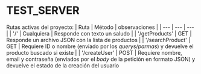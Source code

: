 # TEST_SERVER
Rutas activas del proyecto:
| Ruta | Método | observaciones |
| ---  | --- | --- |
| '/' | Cualquiera | Responde con texto un saludo | 
| '/getProducts' | GET | Responde un archivo JSON con
la lista de productos |
| '/searchProduct' | GET | Requiere ID o nombre (enviado por los _querys/parmas_) y devuelve el producto buscado si existe | 
| '/createUser' | POST | Requiere nombre, email y contraseña (enviados por el _body_ de la petición en formato JSON) y devuelve el estado de la creación del usuario